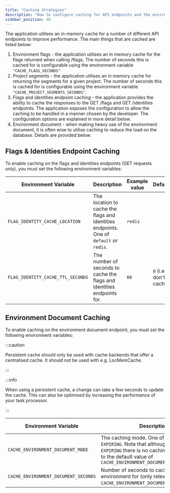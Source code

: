 ```yaml
---
title: "Caching Strategies"
description: "How to configure caching for API endpoints and the environment document."
sidebar_position: 40
---
```


The application utilises an in-memory cache for a number of different API endpoints to improve performance. The main things that are cached are listed below:

1. Environment flags - the application utilises an in memory cache for the flags returned when calling /flags. The number of seconds this is cached for is configurable using the environment variable `"CACHE_FLAGS_SECONDS"`
2. Project segments - the application utilises an in memory cache for returning the segments for a given project. The number of seconds this is cached for is configurable using the environment variable `"CACHE_PROJECT_SEGMENTS_SECONDS"`.
3. Flags and identities endpoint caching - the application provides the ability to cache the responses to the GET /flags and GET /identities endpoints. The application exposes the configuration to allow the caching to be handled in a manner chosen by the developer. The configuration options are explained in more detail below.
4. Environment document - when making heavy use of the environment document, it is often wise to utilise caching to reduce the load on the database. Details are provided below.

## Flags & Identities Endpoint Caching

To enable caching on the flags and identities endpoints (GET requests only), you must set the following environment variables:

| Environment Variable                                               | Description                                                                                                                    | Example value                                          | Default                                       |
| ------------------------------------------------------------------ | ------------------------------------------------------------------------------------------------------------------------------ | ------------------------------------------------------ | --------------------------------------------- |
| `FLAG_IDENTITY_CACHE_LOCATION`                                     | The location to cache the flags and identities endpoints. One of `default` or `redis`.                                         | `redis`                                                |                                               |
| `FLAG_IDENTITY_CACHE_TTL_SECONDS`                                  | The number of seconds to cache the flags and identities endpoints for.                                                         | `60`                                                   | `0` (i.e. don't cache)                        |

## Environment Document Caching

To enable caching on the environment document endpoint, you must set the following environment variables:

:::caution

Persistent cache should only be used with cache backends that offer a centralised cache. It should not be used with e.g. LocMemCache.

:::

:::info

When using a persistent cache, a change can take a few seconds to update the cache. This can also be optimised by increasing the performance of your task processor.

:::

| Environment Variable                  | Description                                                                                                                                                                                       | Example value                                          | Default                                       |
|---------------------------------------|---------------------------------------------------------------------------------------------------------------------------------------------------------------------------------------------------|--------------------------------------------------------|-----------------------------------------------|
| `CACHE_ENVIRONMENT_DOCUMENT_MODE`     | The caching mode. One of `PERSISTENT` or `EXPIRING`. Note that although the default is `EXPIRING` there is no caching by default due to the default value of `CACHE_ENVIRONMENT_DOCUMENT_SECONDS` | `PERSISTENT`                                           | `EXPIRING`                                    |
| `CACHE_ENVIRONMENT_DOCUMENT_SECONDS`  | Number of seconds to cache the environment for (only relevant when `CACHE_ENVIRONMENT_DOCUMENT_MODE=EXPIRING`)                                                                                    | `60`                                                   | `0` ( = don't cache)                          | 
